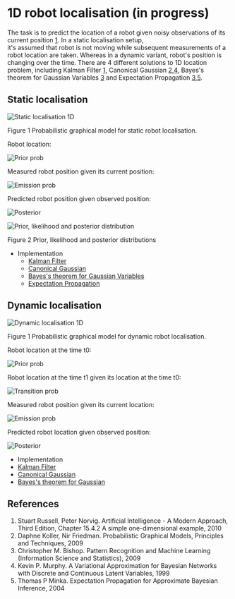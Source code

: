 1D robot localisation (in progress)
====================

The task is to predict the location of a robot given noisy observations of its current position [1](#references). In a static localisation setup,  
it's assumed that robot is not moving while subsequent measurements of a robot location are taken. Whereas in a dynamic variant, 
robot's position is changing over the time. There are 4 different solutions to 1D location problem, including 
Kalman Filter [1](#references), Canonical Gaussian [2,4](#references), Bayes's theorem for Gaussian Variables [3](#references) and Expectation Propagation [3,5](#references).

Static localisation
-------------------

![Static localisation 1D](https://raw.github.com/danielkorzekwa/bayes-scala/master/doc/localisation_example/static_localisation_1d.png "Static localisation 1D")

Figure 1 Probabilistic graphical model for static robot localisation.


Robot location:

![Prior prob](https://raw.github.com/danielkorzekwa/bayes-scala/master/doc/localisation_example/static_prior_prob.png "Prior prob")

Measured robot position given its current position:

![Emission prob](https://raw.github.com/danielkorzekwa/bayes-scala/master/doc/localisation_example/static_emission_prob.png "Emission prob")

Predicted robot position given observed position:

![Posterior](https://raw.github.com/danielkorzekwa/bayes-scala/master/doc/localisation_example/static_posterior.png "Posterior")

![Prior, likelihood and posterior distribution](https://raw.github.com/danielkorzekwa/bayes-scala/master/doc/localisation_example/static_localisation_gaussian.png "Prior, likelihood and posterior distribution")

Figure 2 Prior, likelihood and posterior distributions

* Implementation
  * [Kalman Filter](https://github.com/danielkorzekwa/bayes-scala/blob/master/src/test/scala/dk/bayes/gaussian/localisation1d/StaticLocalisationKalmanTest.scala)
  * [Canonical Gaussian](https://github.com/danielkorzekwa/bayes-scala/blob/master/src/test/scala/dk/bayes/gaussian/localisation1d/StaticLocalisationCanonicalGaussianTest.scala)
  * [Bayes's theorem for Gaussian Variables](https://github.com/danielkorzekwa/bayes-scala/blob/master/src/test/scala/dk/bayes/gaussian/localisation1d/StaticLocalisationGaussianTest.scala)
  * [Expectation Propagation](https://github.com/danielkorzekwa/bayes-scala/blob/master/src/test/scala/dk/bayes/gaussian/localisation1d/StaticLocalisationEPTest.scala)
 

Dynamic localisation
--------------------

![Dynamic localisation 1D](https://raw.github.com/danielkorzekwa/bayes-scala/master/doc/localisation_example/dynamic_localisation_1d.png "Dynamic localisation 1D")

Figure 1 Probabilistic graphical model for dynamic robot localisation.

Robot location at the time t0:

![Prior prob](https://raw.github.com/danielkorzekwa/bayes-scala/master/doc/localisation_example/dynamic_prior_prob.png "Prior prob")

Robot location at the time t1 given its location at the time t0:

![Transition prob](https://raw.github.com/danielkorzekwa/bayes-scala/master/doc/localisation_example/dynamic_transition_prob.png "Transition prob")

Measured robot position given its current location:

![Emission prob](https://raw.github.com/danielkorzekwa/bayes-scala/master/doc/localisation_example/dynamic_emission_prob.png "Emission prob")

Predicted robot location given observed position:

![Posterior](https://raw.github.com/danielkorzekwa/bayes-scala/master/doc/localisation_example/posterior.png "Posterior")

* Implementation
 * [Kalman Filter](https://github.com/danielkorzekwa/bayes-scala/blob/master/src/test/scala/dk/bayes/gaussian/localisation1d/HMMLocalisationKalmanTest.scala)
 * [Canonical Gaussian](https://github.com/danielkorzekwa/bayes-scala/blob/master/src/test/scala/dk/bayes/gaussian/localisation1d/HMMLocalisationCanonicalGaussianTest.scala)
 * [Bayes's theorem for Gaussian](https://github.com/danielkorzekwa/bayes-scala/blob/master/src/test/scala/dk/bayes/gaussian/localisation1d/HMMLocalisationGaussianTest.scala)
 
References
---------------
1. Stuart Russell, Peter Norvig. Artificial Intelligence - A Modern Approach, Third Edition, Chapter 15.4.2 A simple one-dimensional example, 2010
2. Daphne Koller, Nir Friedman. Probabilistic Graphical Models, Principles and Techniques, 2009
3. Christopher M. Bishop. Pattern Recognition and Machine Learning (Information Science and Statistics), 2009
4. Kevin P. Murphy. A Variational Approximation for Bayesian Networks with Discrete and Continuous Latent Variables, 1999
5. Thomas P Minka. Expectation Propagation for Approximate Bayesian Inference, 2004